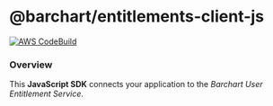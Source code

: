 # @barchart/entitlements-client-js

[![AWS CodeBuild](https://codebuild.us-east-1.amazonaws.com/badges?uuid=eyJlbmNyeXB0ZWREYXRhIjoiaVhBREZzRXlaOFZldzZFY1J5OGV3NzBteWRvU3F5bEdLT1o5dVJEOE1MQnNpRU9Fc3F6bWt3aWxuNWNXOUhPeHhoS2c0dDlGdG9HdHRBcWl3ZmFvVWJJPSIsIml2UGFyYW1ldGVyU3BlYyI6IlE0bnhKSUd6dDA3ZlloR0siLCJtYXRlcmlhbFNldFNlcmlhbCI6MX0%3D&branch=master)](https://github.com/barchart/entitlements-client-js)

### Overview

This **JavaScript SDK** connects your application to the _Barchart User Entitlement Service_.